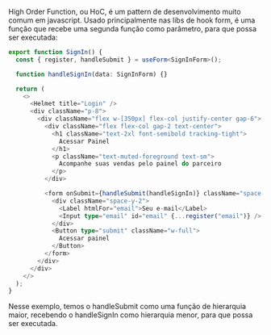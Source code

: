 
High Order Function, ou HoC, é um pattern de desenvolvimento muito comum em javascript. Usado principalmente nas libs de hook form, é uma função que recebe uma segunda função como parâmetro, para que possa ser executada:

```typescript
export function SignIn() {
  const { register, handleSubmit } = useForm<SignInForm>();

  function handleSignIn(data: SignInForm) {}

  return (
    <>
      <Helmet title="Login" />
      <div className="p-8">
        <div className="flex w-[350px] flex-col justify-center gap-6">
          <div className="flex flex-col gap-2 text-center">
            <h1 className="text-2xl font-semibold tracking-tight">
              Acessar Painel
            </h1>
            <p className="text-muted-foreground text-sm">
              Acompanhe suas vendas pelo painel do parceiro
            </p>
          </div>

          <form onSubmit={handleSubmit(handleSignIn)} className="space-y-4">
            <div className="space-y-2">
              <Label htmlFor="email">Seu e-mail</Label>
              <Input type="email" id="email" {...register("email")} />
            </div>
            <Button type="submit" className="w-full">
              Acessar painel
            </Button>
          </form>
        </div>
      </div>
    </>
  );
}
```

Nesse exemplo, temos o handleSubmit como uma função de hierarquia maior, recebendo o handleSignIn como hierarquia menor, para que possa ser executada.